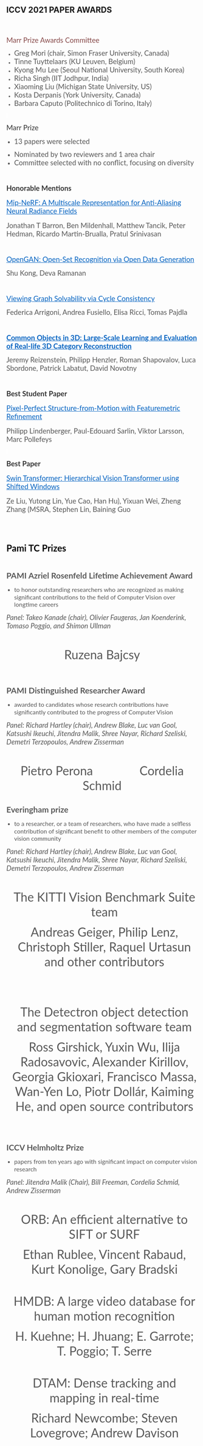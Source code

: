 <!-- src: https://iccv2021.thecvf.com/iccv-2021-paper-awards -->
<main class="main-content col" id="content" role="main">
<section class="section">
<a id="main-content" tabindex="-1"></a>
<div id="block-cvpr-page-title" class="block block-core block-page-title-block">


<div class="content">

<h1 class="title"><span property="schema:name" class="field field--name-title field--type-string field--label-hidden">ICCV 2021 PAPER AWARDS</span>
</h1>


</div>
</div>
<div id="block-cvpr-content" class="block block-system block-system-main-block">


<div class="content">


<article data-history-node-id="206" role="article" about="/iccv-2021-paper-awards" typeof="schema:WebPage" class="node node--type-page node--view-mode-full clearfix">
<header>

<span property="schema:name" content="ICCV 2021 PAPER AWARDS" class="rdf-meta hidden"></span>

</header>
<div class="node__content clearfix">

<div property="schema:text" class="clearfix text-formatted field field--name-body field--type-text-with-summary field--label-hidden field__item"><h4 style="text-align:start; margin-top:20px; margin-bottom:8px"><span style="font-size:12pt"><span style="font-family:Calibri, sans-serif"><span style="font-weight:bold"><span style="color:#000000"><span style="font-style:normal"><span style="white-space:normal"><span style="background-color:white"><span style="box-sizing:border-box"><span style="font-size:14pt"><span style="font-family:Lato, sans-serif"><span style="color:#874b4b"><span style="font-weight:normal">Marr Prize Awards Committee</span></span></span></span></span></span></span></span></span></span></span></span></h4>

<ul style="color:#000000; font-family:Helvetica; font-size:12px; font-style:normal; font-weight:normal; text-align:start; white-space:normal" type="disc"><li style="color:#595959; vertical-align:baseline"><span style="font-size:14pt"><span style="font-family:Lato, sans-serif">Greg Mori (chair, Simon Fraser University, Canada)</span></span></li>
<li style="color:#595959; vertical-align:baseline"><span lang="NL" style="font-size:14pt" xml:lang="NL"><span style="font-family:Lato, sans-serif">Tinne Tuyttelaars (KU Leuven, Belgium)&nbsp;</span></span></li>
<li style="color:#595959; vertical-align:baseline"><span style="font-size:14pt"><span style="font-family:Lato, sans-serif">Kyong Mu Lee (Seoul National University, South Korea)</span></span></li>
<li style="color:#595959; vertical-align:baseline"><span lang="IT" style="font-size:14pt" xml:lang="IT"><span style="font-family:Lato, sans-serif">Richa Singh (IIT Jodhpur, India)</span></span></li>
<li style="color:#595959; vertical-align:baseline"><span style="font-size:14pt"><span style="font-family:Lato, sans-serif">Xiaoming Liu (Michigan State University, US)</span></span></li>
<li style="color:#595959; vertical-align:baseline"><span style="font-size:14pt"><span style="font-family:Lato, sans-serif">Kosta Derpanis (York University, Canada)</span></span></li>
<li style="color:#595959; vertical-align:baseline"><span lang="IT" style="font-size:14pt" xml:lang="IT"><span style="font-family:Lato, sans-serif">Barbara Caputo (Politechnico di Torino, Italy)</span></span></li>
</ul><p style="text-align:start"><span style="font-size:12px"><span style="color:#000000"><span style="font-family:Helvetica"><span style="font-style:normal"><span style="font-weight:normal"><span style="white-space:normal"><span style="background-color:white">&nbsp;</span></span></span></span></span></span></span></p>

<p style="text-align:start"><span style="font-size:12px"><span style="color:#000000"><span style="font-family:Helvetica"><span style="font-style:normal"><span style="font-weight:normal"><span style="white-space:normal"><span style="background-color:white"><span style="font-size:14pt"><span style="font-family:Lato, sans-serif"><span style="color:#333333">Marr Prize</span></span></span></span></span></span></span></span></span></span></p>

<ul style="color:#000000; font-family:Helvetica; font-size:12px; font-style:normal; font-weight:normal; text-align:start; white-space:normal" type="disc"><li style="font-size:12pt; font-family:Calibri, sans-serif; color:#595959; vertical-align:baseline"><span style="font-size:14pt"><span style="font-family:Lato, sans-serif">13 papers were selected</span></span></li>
</ul><ul style="color:#000000; font-family:Helvetica; font-size:12px; font-style:normal; font-weight:normal; text-align:start; white-space:normal" type="disc"><li style="font-size:12pt; font-family:Calibri, sans-serif; color:#595959; vertical-align:baseline"><span style="font-size:14pt"><span style="font-family:Lato, sans-serif">Nominated by two reviewers and 1 area chair</span></span></li>
<li style="font-size:12pt; font-family:Calibri, sans-serif; color:#595959; vertical-align:baseline"><span style="font-size:14pt"><span style="font-family:Lato, sans-serif">Committee selected with no conflict, focusing on diversity</span></span></li>
</ul><p style="text-align:start">&nbsp;</p>

<p style="text-align:start; margin-bottom:16px"><span style="font-size:12px"><span style="color:#000000"><span style="font-family:Helvetica"><span style="font-style:normal"><span style="font-weight:normal"><span style="white-space:normal"><span style="background-color:white"><span style="box-sizing:border-box"><strong><span style="font-size:14pt"><span style="font-family:Lato, sans-serif"><span style="color:#333333">Honorable Mentions</span></span></span></strong></span></span></span></span></span></span></span></span></p>

<p style="text-align:start; margin-bottom:16px"><span style="font-size:12pt"><span style="font-family:Calibri, sans-serif"><span style="color:#000000"><span style="font-style:normal"><span style="font-weight:normal"><span style="white-space:normal"><span style="box-sizing:border-box"><span style="font-size:14pt"><span style="font-family:Lato, sans-serif"><span style="color:#595959"><a href="https://openaccess.thecvf.com/content/ICCV2021/html/Barron_Mip-NeRF_A_Multiscale_Representation_for_Anti-Aliasing_Neural_Radiance_Fields_ICCV_2021_paper.html" style="color:#0563c1; text-decoration:underline">Mip-NeRF: A Multiscale Representation for Anti-Aliasing Neural Radiance Fields</a></span></span></span></span></span></span></span></span></span></span></p>

<p style="text-align:start"><span style="font-size:12pt"><span style="font-family:Calibri, sans-serif"><span style="color:#000000"><span style="font-style:normal"><span style="font-weight:normal"><span style="white-space:normal"><span style="font-size:14pt"><span style="font-family:Lato, sans-serif"><span style="color:#595959">Jonathan T Barron, Ben Mildenhall, Matthew Tancik, Peter Hedman, Ricardo Martin-Brualla, Pratul Srinivasan</span></span></span></span></span></span></span></span></span></p>

<p style="text-align:start">&nbsp;</p>

<p style="text-align:start"><span style="font-size:12pt"><span style="font-family:Calibri, sans-serif"><span style="color:#000000"><span style="font-style:normal"><span style="font-weight:normal"><span style="white-space:normal"><span style="font-size:14pt"><span style="font-family:Lato, sans-serif"><span style="color:#595959"><a href="https://openaccess.thecvf.com/content/ICCV2021/html/Kong_OpenGAN_Open-Set_Recognition_via_Open_Data_Generation_ICCV_2021_paper.html" style="color:#0563c1; text-decoration:underline">OpenGAN: Open-Set Recognition via Open Data Generation</a></span></span></span></span></span></span></span></span></span></p>

<p style="text-align:start"><span style="font-size:12pt"><span style="font-family:Calibri, sans-serif"><span style="color:#000000"><span style="font-style:normal"><span style="font-weight:normal"><span style="white-space:normal"><span style="font-size:14pt"><span style="font-family:Lato, sans-serif"><span style="color:#595959">Shu Kong, Deva Ramanan</span></span></span></span></span></span></span></span></span></p>

<p style="text-align:start">&nbsp;</p>

<p style="text-align:start"><span style="font-size:12pt"><span style="font-family:Calibri, sans-serif"><span style="color:#000000"><span style="font-style:normal"><span style="font-weight:normal"><span style="white-space:normal"><span style="font-size:14pt"><span style="font-family:Lato, sans-serif"><span style="color:#595959"><a href="https://openaccess.thecvf.com/content/ICCV2021/html/Arrigoni_Viewing_Graph_Solvability_via_Cycle_Consistency_ICCV_2021_paper.html" style="color:#0563c1; text-decoration:underline">Viewing Graph Solvability via Cycle Consistency</a></span></span></span></span></span></span></span></span></span></p>

<p style="text-align:start"><span style="font-size:12pt"><span style="font-family:Calibri, sans-serif"><span style="color:#000000"><span style="font-style:normal"><span style="font-weight:normal"><span style="white-space:normal"><span style="font-size:14pt"><span style="font-family:Lato, sans-serif"><span style="color:#595959">Federica Arrigoni, Andrea Fusiello, Elisa Ricci, Tomas Pajdla</span></span></span></span></span></span></span></span></span></p>

<p style="text-align:start">&nbsp;</p>

<p style="text-align:start"><span style="font-size:12pt"><span style="font-family:Calibri, sans-serif"><span style="color:#000000"><span style="font-style:normal"><span style="font-weight:normal"><span style="white-space:normal"><b><span style="font-size:14pt"><span style="font-family:Lato, sans-serif"><span style="color:#595959"><a href="https://openaccess.thecvf.com/content/ICCV2021/html/Reizenstein_Common_Objects_in_3D_Large-Scale_Learning_and_Evaluation_of_Real-Life_ICCV_2021_paper.html" style="color:#0563c1; text-decoration:underline">Common Objects in 3D: Large-Scale Learning and Evaluation of Real-life 3D Category Reconstruction</a></span></span></span></b></span></span></span></span></span></span></p>

<p style="text-align:start"><span style="font-size:12pt"><span style="font-family:Calibri, sans-serif"><span style="color:#000000"><span style="font-style:normal"><span style="font-weight:normal"><span style="white-space:normal"><span style="font-size:14pt"><span style="font-family:Lato, sans-serif"><span style="color:#595959">Jeremy Reizenstein, Philipp Henzler, Roman Shapovalov, Luca Sbordone, Patrick Labatut, David Novotny</span></span></span></span></span></span></span></span></span></p>

<p style="text-align:start">&nbsp;</p>

<p style="text-align:start; margin-bottom:16px"><span style="font-size:12px"><span style="color:#000000"><span style="font-family:Helvetica"><span style="font-style:normal"><span style="font-weight:normal"><span style="white-space:normal"><span style="background-color:white"><strong><span style="font-size:14pt"><span style="font-family:Lato, sans-serif"><span style="color:#333333">Best Student Paper</span></span></span></strong></span></span></span></span></span></span></span></p>

<p style="text-align:start; margin-bottom:16px"><span style="font-size:12pt"><span style="font-family:Calibri, sans-serif"><span style="color:#000000"><span style="font-style:normal"><span style="font-weight:normal"><span style="white-space:normal"><span style="box-sizing:border-box"><span style="font-size:14pt"><span style="font-family:Lato, sans-serif"><span style="color:#595959"><a href="https://openaccess.thecvf.com/content/ICCV2021/html/Lindenberger_Pixel-Perfect_Structure-From-Motion_With_Featuremetric_Refinement_ICCV_2021_paper.html" style="color:#0563c1; text-decoration:underline">Pixel-Perfect Structure-from-Motion with Featuremetric Refinement</a></span></span></span></span></span></span></span></span></span></span></p>

<p style="text-align:start"><span style="font-size:12pt"><span style="font-family:Calibri, sans-serif"><span style="color:#000000"><span style="font-style:normal"><span style="font-weight:normal"><span style="white-space:normal"><span style="font-size:14pt"><span style="font-family:Lato, sans-serif"><span style="color:#595959">Philipp Lindenberger, Paul-Edouard Sarlin, Viktor Larsson, Marc Pollefeys</span></span></span></span></span></span></span></span></span></p>

<p style="text-align:start"><span style="font-size:12px"><span style="color:#000000"><span style="font-family:Helvetica"><span style="font-style:normal"><span style="font-weight:normal"><span style="white-space:normal"><span style="background-color:white">&nbsp;</span></span></span></span></span></span></span></p>

<p style="text-align:start; margin-bottom:16px"><span style="font-size:12px"><span style="color:#000000"><span style="font-family:Helvetica"><span style="font-style:normal"><span style="font-weight:normal"><span style="white-space:normal"><span style="background-color:white"><span style="box-sizing:border-box"><strong><span style="font-size:14pt"><span style="font-family:Lato, sans-serif"><span style="color:#333333">Best Paper</span></span></span></strong></span></span></span></span></span></span></span></span></p>

<p style="text-align:start; margin-bottom:16px"><span style="font-size:12pt"><span style="font-family:Calibri, sans-serif"><span style="color:#000000"><span style="font-style:normal"><span style="font-weight:normal"><span style="white-space:normal"><span style="box-sizing:border-box"><span style="font-size:14pt"><span style="font-family:Lato, sans-serif"><span style="color:#595959"><a href="https://openaccess.thecvf.com/content/ICCV2021/html/Liu_Swin_Transformer_Hierarchical_Vision_Transformer_Using_Shifted_Windows_ICCV_2021_paper.html" style="color:#0563c1; text-decoration:underline">Swin Transformer: Hierarchical Vision Transformer using Shifted Windows</a></span></span></span></span></span></span></span></span></span></span></p>

<p style="text-align:start"><span style="font-size:12pt"><span style="font-family:Calibri, sans-serif"><span style="color:#000000"><span style="font-style:normal"><span style="font-weight:normal"><span style="white-space:normal"><span style="font-size:14pt"><span style="font-family:Lato, sans-serif"><span style="color:#595959">Ze Liu, Yutong Lin, Yue Cao, Han Hu), Yixuan Wei, Zheng Zhang (MSRA, Stephen Lin, Baining Guo</span></span></span></span></span></span></span></span></span></p>

<p style="text-align:start">&nbsp;</p>

<p style="text-align:start">&nbsp;</p>

<p style="text-align:start"><span style="font-size:12pt"><span style="font-family:Calibri, sans-serif"><span style="color:#000000"><span style="font-style:normal"><span style="font-weight:normal"><span style="white-space:normal"><b><span style="font-size:18pt"><span style="font-family:Lato, sans-serif">Pami TC Prizes</span></span></b></span></span></span></span></span></span></p>

<p style="text-align:start">&nbsp;</p>

<p style="text-align:start"><span style="font-size:12pt"><span style="font-family:Calibri, sans-serif"><span style="color:#000000"><span style="font-style:normal"><span style="font-weight:normal"><span style="white-space:normal"><span style="vertical-align:baseline"><b><span style="font-size:16pt"><span style="font-family:Lato, sans-serif"><span style="color:#595959">PAMI Azriel Rosenfeld Lifetime Achievement Award</span></span></span></b></span></span></span></span></span></span></span></p>

<ul style="color:#000000; font-family:Helvetica; font-size:12px; font-style:normal; font-weight:normal; text-align:start; white-space:normal" type="disc"><li style="font-size:12pt; font-family:Calibri, sans-serif; color:#595959; vertical-align:baseline"><span style="font-family:Lato, sans-serif">to honor outstanding researchers who are recognized as making significant contributions to the field of Computer Vision over longtime careers</span></li>
</ul><p style="text-align:start"><span style="font-size:12pt"><span style="font-family:Calibri, sans-serif"><span style="color:#000000"><span style="font-style:normal"><span style="font-weight:normal"><span style="white-space:normal"><i><span style="font-size:14pt"><span style="font-family:Lato, sans-serif"><span style="color:#595959">Panel: Takeo Kanade (chair), Olivier Faugeras, Jan Koenderink, Tomaso Poggio, and Shimon Ullman</span></span></span></i></span></span></span></span></span></span></p>

<p style="text-align:start">&nbsp;</p>

<p align="center" style="text-align:center"><span style="font-size:12pt"><span style="font-family:Calibri, sans-serif"><span style="color:#000000"><span style="font-style:normal"><span style="font-weight:normal"><span style="white-space:normal"><span style="font-size:24pt"><span style="font-family:Lato, sans-serif"><span style="color:#595959">Ruzena Bajcsy</span></span></span></span></span></span></span></span></span></p>

<p style="text-align:start">&nbsp;</p>

<p style="text-align:start"><br><span style="font-size:12pt"><span style="font-family:Calibri, sans-serif"><span style="color:#000000"><span style="font-style:normal"><span style="font-weight:normal"><span style="white-space:normal"><span style="vertical-align:baseline"><b><span style="font-size:16pt"><span style="font-family:Lato, sans-serif"><span style="color:#595959">PAMI Distinguished Researcher Award</span></span></span></b></span></span></span></span></span></span></span></p>

<ul style="color:#000000; font-family:Helvetica; font-size:12px; font-style:normal; font-weight:normal; text-align:start; white-space:normal" type="disc"><li style="font-size:12pt; font-family:Calibri, sans-serif; color:#595959; vertical-align:baseline"><span style="font-family:Lato, sans-serif">awarded to candidates whose research contributions have significantly contributed to the progress of Computer Vision</span></li>
</ul><p style="text-align:start"><span style="font-size:12pt"><span style="font-family:Calibri, sans-serif"><span style="color:#000000"><span style="font-style:normal"><span style="font-weight:normal"><span style="white-space:normal"><i><span style="font-size:14pt"><span style="font-family:Lato, sans-serif"><span style="color:#595959">Panel: Richard Hartley (chair), Andrew Blake, Luc van Gool, Katsushi Ikeuchi, Jitendra Malik, Shree Nayar, Richard Szeliski, Demetri Terzopoulos, Andrew Zisserman</span></span></span></i></span></span></span></span></span></span></p>

<p style="text-align:start">&nbsp;</p>

<p align="center" style="text-align:center"><span style="font-size:12pt"><span style="font-family:Calibri, sans-serif"><span style="color:#000000"><span style="font-style:normal"><span style="font-weight:normal"><span style="white-space:normal"><span style="font-size:24pt"><span style="font-family:Lato, sans-serif"><span style="color:#595959">Pietro Perona&nbsp;&nbsp;&nbsp;&nbsp;&nbsp;&nbsp;&nbsp;&nbsp;&nbsp;&nbsp;&nbsp; &nbsp;&nbsp; Cordelia Schmid</span></span></span></span></span></span></span></span></span></p>

<p style="text-align:start"><br><span style="font-size:12pt"><span style="font-family:Calibri, sans-serif"><span style="color:#000000"><span style="font-style:normal"><span style="font-weight:normal"><span style="white-space:normal"><span style="vertical-align:baseline"><b><span style="font-size:16pt"><span style="font-family:Lato, sans-serif"><span style="color:#595959">Everingham prize</span></span></span></b></span></span></span></span></span></span></span></p>

<ul style="color:#000000; font-family:Helvetica; font-size:12px; font-style:normal; font-weight:normal; text-align:start; white-space:normal" type="disc"><li style="font-size:12pt; font-family:Calibri, sans-serif; color:#595959; vertical-align:baseline"><span style="font-family:Lato, sans-serif">to a researcher, or a team of researchers, who have made a selfless contribution of significant benefit to other members of the computer vision community</span></li>
</ul><p style="text-align:start"><span style="font-size:12pt"><span style="font-family:Calibri, sans-serif"><span style="color:#000000"><span style="font-style:normal"><span style="font-weight:normal"><span style="white-space:normal"><i><span style="font-size:14pt"><span style="font-family:Lato, sans-serif"><span style="color:#595959">Panel: Richard Hartley (chair), Andrew Blake, Luc van Gool, Katsushi Ikeuchi, Jitendra Malik, Shree Nayar, Richard Szeliski, Demetri Terzopoulos, Andrew Zisserman</span></span></span></i></span></span></span></span></span></span></p>

<p style="text-align:start">&nbsp;</p>

<p align="center" style="text-align:center; margin-left:12px"><span style="font-size:12pt"><span style="font-family:Calibri, sans-serif"><span style="color:#000000"><span style="font-style:normal"><span style="font-weight:normal"><span style="white-space:normal"><span style="font-size:24pt"><span style="font-family:Lato, sans-serif"><span style="color:#595959">The KITTI Vision Benchmark Suite team</span></span></span></span></span></span></span></span></span></p>

<p align="center" style="text-align:center; margin-left:12px"><span style="font-size:12pt"><span style="font-family:Calibri, sans-serif"><span style="color:#000000"><span style="font-style:normal"><span style="font-weight:normal"><span style="white-space:normal"><span style="font-size:24pt"><span style="font-family:Lato, sans-serif"><span style="color:#595959">Andreas Geiger, Philip Lenz, Christoph Stiller, Raquel Urtasun and other contributors</span></span></span></span></span></span></span></span></span></p>

<p style="text-align:start">&nbsp;</p>

<p style="text-align:start"><br>
&nbsp;</p>

<p align="center" style="text-align:center; margin-left:12px"><span style="font-size:12pt"><span style="font-family:Calibri, sans-serif"><span style="color:#000000"><span style="font-style:normal"><span style="font-weight:normal"><span style="white-space:normal"><span style="font-size:24pt"><span style="font-family:Lato, sans-serif"><span style="color:#595959">The Detectron object detection and segmentation software team</span></span></span></span></span></span></span></span></span></p>

<p align="center" style="text-align:center; margin-left:12px"><span style="font-size:12pt"><span style="font-family:Calibri, sans-serif"><span style="color:#000000"><span style="font-style:normal"><span style="font-weight:normal"><span style="white-space:normal"><span style="font-size:24pt"><span style="font-family:Lato, sans-serif"><span style="color:#595959">Ross Girshick, Yuxin Wu, Ilija Radosavovic, Alexander Kirillov, Georgia Gkioxari, Francisco Massa, Wan-Yen Lo, Piotr Dollár, Kaiming He, and open source contributors</span></span></span></span></span></span></span></span></span></p>

<p style="text-align:start">&nbsp;</p>

<p style="text-align:start">&nbsp;</p>

<p style="text-align:start"><span style="font-size:12pt"><span style="font-family:Calibri, sans-serif"><span style="color:#000000"><span style="font-style:normal"><span style="font-weight:normal"><span style="white-space:normal"><span style="vertical-align:baseline"><b><span style="font-size:16pt"><span style="font-family:Lato, sans-serif"><span style="color:#595959">ICCV Helmholtz Prize</span></span></span></b></span></span></span></span></span></span></span></p>

<ul style="color:#000000; font-family:Helvetica; font-size:12px; font-style:normal; font-weight:normal; text-align:start; white-space:normal" type="disc"><li style="font-size:12pt; font-family:Calibri, sans-serif; color:#595959; vertical-align:baseline"><span style="font-family:Lato, sans-serif">papers from ten years ago with significant impact on computer vision research</span></li>
</ul><p style="text-align:start"><span style="font-size:12pt"><span style="font-family:Calibri, sans-serif"><span style="color:#000000"><span style="font-style:normal"><span style="font-weight:normal"><span style="white-space:normal"><i><span style="font-size:14pt"><span style="font-family:Lato, sans-serif"><span style="color:#595959">Panel: Jitendra Malik (Chair), Bill Freeman, Cordelia Schmid, Andrew Zisserman</span></span></span></i></span></span></span></span></span></span></p>

<p style="text-align:start">&nbsp;</p>

<p align="center" style="text-align:center; margin-left:12px"><span style="font-size:12pt"><span style="font-family:Calibri, sans-serif"><span style="color:#000000"><span style="font-style:normal"><span style="font-weight:normal"><span style="white-space:normal"><span style="font-size:24pt"><span style="font-family:Lato, sans-serif"><span style="color:#595959">ORB: An efficient alternative to SIFT or SURF</span></span></span></span></span></span></span></span></span></p>

<p align="center" style="text-align:center; margin-left:12px"><span style="font-size:12pt"><span style="font-family:Calibri, sans-serif"><span style="color:#000000"><span style="font-style:normal"><span style="font-weight:normal"><span style="white-space:normal"><span style="font-size:24pt"><span style="font-family:Lato, sans-serif"><span style="color:#595959">Ethan Rublee, Vincent Rabaud, Kurt Konolige, Gary Bradski</span></span></span></span></span></span></span></span></span></p>

<p style="text-align:start">&nbsp;</p>

<p align="center" style="text-align:center; margin-left:12px"><span style="font-size:12pt"><span style="font-family:Calibri, sans-serif"><span style="color:#000000"><span style="font-style:normal"><span style="font-weight:normal"><span style="white-space:normal"><span style="font-size:24pt"><span style="font-family:Lato, sans-serif"><span style="color:#595959">HMDB: A large video database for human motion recognition</span></span></span></span></span></span></span></span></span></p>

<p align="center" style="text-align:center; margin-left:12px"><span style="font-size:12pt"><span style="font-family:Calibri, sans-serif"><span style="color:#000000"><span style="font-style:normal"><span style="font-weight:normal"><span style="white-space:normal"><span lang="IT" style="font-size:24pt" xml:lang="IT"><span style="font-family:Lato, sans-serif"><span style="color:#595959">H. Kuehne; H. Jhuang; E. Garrote; T. Poggio; T. Serre</span></span></span></span></span></span></span></span></span></p>

<p style="text-align:start">&nbsp;</p>

<p align="center" style="text-align:center; margin-left:12px"><span style="font-size:12pt"><span style="font-family:Calibri, sans-serif"><span style="color:#000000"><span style="font-style:normal"><span style="font-weight:normal"><span style="white-space:normal"><span style="font-size:24pt"><span style="font-family:Lato, sans-serif"><span style="color:#595959">DTAM: Dense tracking and mapping in real-time</span></span></span></span></span></span></span></span></span></p>

<p align="center" style="text-align:center; margin-left:12px"><span style="font-size:12pt"><span style="font-family:Calibri, sans-serif"><span style="color:#000000"><span style="font-style:normal"><span style="font-weight:normal"><span style="white-space:normal"><span style="font-size:24pt"><span style="font-family:Lato, sans-serif"><span style="color:#595959">Richard Newcombe; Steven Lovegrove; Andrew Davison</span></span></span></span></span></span></span></span></span></p>

<p>&nbsp;</p>
</div>

</div>
</article>

</div>
</div>


</section>
</main>